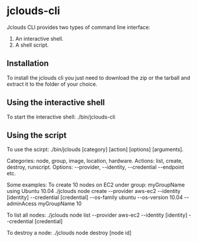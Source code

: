 jclouds-cli
===========

Jclouds CLI provides two types of command line interface:

1) An interactive shell.
2) A shell script.

Installation
-----------
To install the jclouds cli you just need to download the zip or the tarball and extract it to the folder of your choice.

Using the interactive shell
---------------------------
To start the interactive shell:
./bin/jclouds-cli


Using the script
----------------
To use the scirpt:
./bin/jclouds [category] [action] [options] [arguments].

Categories: node, group, image, location, hardware.
Actions: list, create, destroy, runscript.
Options: --provider, --identity, --credential --endpoint etc.

Some examples:
To create 10 nodes on EC2 under group: myGroupName using Ubuntu 10.04
./jclouds node create --provider aws-ec2 --identity [identity] --credential [credential] --os-family ubuntu --os-version 10.04 --adminAcess myGroupName 10

To list all nodes:
./jclouds node list --provider aws-ec2 --identity [identity] --credential [credential]

To destroy a node:
./jclouds node destroy [node id]





